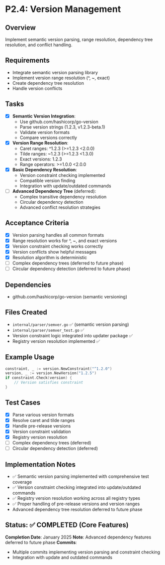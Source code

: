 # P2.4: Version Management

## Overview
Implement semantic version parsing, range resolution, dependency tree resolution, and conflict handling.

## Requirements
- Integrate semantic version parsing library
- Implement version range resolution (^, ~, exact)
- Create dependency tree resolution
- Handle version conflicts

## Tasks
- [x] **Semantic Version Integration**:
  - Use github.com/hashicorp/go-version
  - Parse version strings (1.2.3, v1.2.3-beta.1)
  - Validate version formats
  - Compare versions correctly
- [x] **Version Range Resolution**:
  - Caret ranges: ^1.2.3 (>=1.2.3 <2.0.0)
  - Tilde ranges: ~1.2.3 (>=1.2.3 <1.3.0)
  - Exact versions: 1.2.3
  - Range operators: >=1.0.0 <2.0.0
- [x] **Basic Dependency Resolution**:
  - Version constraint checking implemented
  - Compatible version finding
  - Integration with update/outdated commands
- [ ] **Advanced Dependency Tree** (deferred):
  - Complex transitive dependency resolution
  - Circular dependency detection
  - Advanced conflict resolution strategies

## Acceptance Criteria
- [x] Version parsing handles all common formats
- [x] Range resolution works for ^, ~, and exact versions
- [x] Version constraint checking works correctly
- [x] Version conflicts show helpful messages
- [x] Resolution algorithm is deterministic
- [ ] Complex dependency trees (deferred to future phase)
- [ ] Circular dependency detection (deferred to future phase)

## Dependencies
- github.com/hashicorp/go-version (semantic versioning)

## Files Created
- `internal/parser/semver.go` ✅ (semantic version parsing)
- `internal/parser/semver_test.go` ✅
- Version constraint logic integrated into updater package ✅
- Registry version resolution implemented ✅

## Example Usage
```go
constraint, _ := version.NewConstraint("^1.2.0")
version, _ := version.NewVersion("1.2.5")
if constraint.Check(version) {
    // Version satisfies constraint
}
```

## Test Cases
- [x] Parse various version formats
- [x] Resolve caret and tilde ranges
- [x] Handle pre-release versions
- [x] Version constraint validation
- [x] Registry version resolution
- [ ] Complex dependency trees (deferred)
- [ ] Circular dependency detection (deferred)

## Implementation Notes
- ✅ Semantic version parsing implemented with comprehensive test coverage
- ✅ Version constraint checking integrated into update/outdated commands
- ✅ Registry version resolution working across all registry types
- ✅ Proper handling of pre-release versions and version ranges
- Advanced dependency tree resolution deferred to future phase

## Status: ✅ COMPLETED (Core Features)
**Completion Date**: January 2025
**Note**: Advanced dependency features deferred to future phase
**Commits**:
- Multiple commits implementing version parsing and constraint checking
- Integration with update and outdated commands
